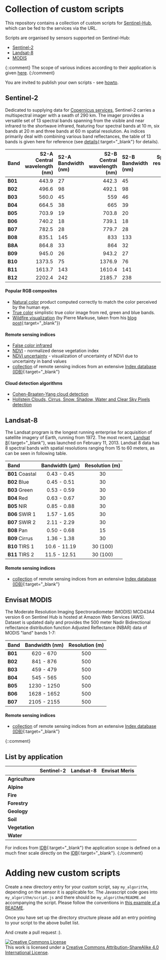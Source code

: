 # Collection of custom scripts
This repository contains a collection of custom scripts for [Sentinel-Hub](https://www.sentinel-hub.com/), which can be fed to the services via the URL.

Scripts are organised by sensors supported on Sentinel-Hub:
  - [Sentinel-2](#sentinel-2)
  - [Landsat-8](#landsat-8)
  - [MODIS](#modis)

{::comment}
The scope of various indices according to their application is given [here](#applications).
{:/comment}

You are invited to publish your own scripts - see [howto](#howto).

## <a name="sentinel-2"></a>Sentinel-2
Dedicated to supplying data for [Copernicus services](http://www.esa.int/Our_Activities/Observing_the_Earth/Copernicus/Sentinel-2), Sentinel-2 carries a multispectral imager with a swath of 290 km. The imager provides a versatile set of 13 spectral bands spanning from the visible and near infrared to the shortwave infrared, featuring four spectral bands at 10 m, six bands at 20 m and three bands at 60 m spatial resolution. As indices primarily deal with combining various band reflectances, the table of 13 bands is given here for reference (see [details](https://sentinel.esa.int/web/sentinel/technical-guides/sentinel-2-msi/msi-instrument){:target="_blank"} for details).

|Band | S2-A Central wavelength (nm)|S2-A Bandwidth (nm)|S2-B Central wavelength (nm)|S2-B Bandwidth (nm)|Spatial resolution (m)|
|:-- | ----:|:---- | ----:|:---- |:----:|
|**B01**|443.9|27|442.3|45|60|
|**B02**|496.6|98|492.1|98|10|
|**B03**|560.0|45|559|46|10|
|**B04**|664.5|38|665|39|10|
|**B05**|703.9|19|703.8|20|20|
|**B06**|740.2|18|739.1|18|20|
|**B07**|782.5|28|779.7|28|20|
|**B08**|835.1|145|833|133|10|
|**B8A**|864.8|33|864|32|20|
|**B09**|945.0|26|943.2|27|60|
|**B10**|1373.5|75|1376.9|76|60|
|**B11**|1613.7|143|1610.4|141|20|
|**B12**|2202.4|242|2185.7|238|20|


#### Popular RGB composites
 - [Natural color](sentinel-2/natural_color) product computed correctly to match the color perceived by the human eye.
 - [True color](sentinel-2/true_color) simplistic true color image from red, green and blue bands.
 - [Wildfire visualization](sentinel-2/markuse_fire) (by Pierre Markuse, taken from his [blog post](https://pierre-markuse.net/2017/08/07/visualizing-wildfires-sentinel-2-imagery-eo-browser/){:target="_blank"})

#### Remote sensing indices
 - [False color infrared](sentinel-2/false_color_infrared)
 - [NDVI](sentinel-2/ndvi) - normalized dense vegetation index
 - [NDVI uncertainty](sentinel-2/ndvi_uncertainty) - visualization of uncertainty of NDVI due to uncertainty in band values
 - [collection](sentinel-2/indexdb) of remote sensing indices from an extensive [Index database (IDB)](http://www.indexdatabase.de/){:target="_blank"}

#### Cloud detection algorithms
 - [Cohen-Braaten-Yang cloud detection](sentinel-2/cby_cloud_detection/)
 - [Hollstein Clouds, Cirrus, Snow, Shadow, Water and Clear Sky Pixels detection](sentinel-2/hollstein)


## <a name="landsat-8"></a>Landsat-8
The Landsat program is the longest running enterprise for acquisition of satellite imagery of Earth, running from 1972. The most recent, [Landsat 8](http://landsat.usgs.gov/landsat8.php){:target="_blank"}, was launched on February 11, 2013. Landsat 8 data has 8 spectral bands with spatial resolutions ranging from 15 to 60 meters, as can be seen in following table.

|		Band 	|	Bandwidth (µm)	|	Resolution (m)	|
|:-- |:----:|:----:|
|	**B01** Coastal |	0.43 - 0.45	|	30	|
|	**B02** Blue	|	0.45 - 0.51	|	30	|
|	**B03** Green	|	0.53 - 0.59	|	30	|
|	**B04** Red	|	0.63 - 0.67	|	30	|
|	**B05** NIR	|	0.85 - 0.88	|	30	|
|	**B06** SWIR 1	|	1.57 - 1.65	|	30	|
|	**B07** SWIR 2	|	2.11 - 2.29	|	30	|
|	**B08** Pan	|	0.50 - 0.68	|	15	|
|	**B09** Cirrus	|	1.36 - 1.38	|	30	|
|	**B10** TIRS 1	|	10.6 - 11.19	|	30 (100)	|
|	**B11** TIRS 2	|	11.5 - 12.51	|	30 (100)	|

#### Remote sensing indices
  - [collection](landsat-8/indexdb) of remote sensing indices from an extensive [Index database (IDB)](http://www.indexdatabase.de/){:target="_blank"}


## <a name="modis"></a>Envisat MODIS
The Moderate Resolution Imaging Spectroradiometer (MODIS) MCD43A4 version 6 on Sentinel Hub is hosted at Amazon Web Services (AWS). Dataset is updated daily and provides the 500 meter Nadir Bidirectional reflectance distribution function Adjusted Reflectance (NBAR) data of MODIS "land" bands 1-7:

|	Band	|	Bandwidth (nm)	|	Resolution (m)	|
|:-- |:----:|:----:|
|	**B01**	|	620 - 670	|	500	|
|	**B02**	|	841 - 876	|	500	|
|	**B03**	|	459 - 479	|	500	|
|	**B04**	|	545 - 565	|	500	|
|	**B05**	|	1230 - 1250	|	500	|
|	**B06**	|	1628 - 1652	|	500	|
|	**B07**	|	2105 - 2155	|	500	|


#### Remote sensing indices
  - [collection](modis/indexdb) of remote sensing indices from an extensive [Index database (IDB)](http://www.indexdatabase.de/){:target="_blank"}

{::comment}
## <a name="application"></a>List by application
|               | Sentinel-2    | Landsat-8       | Envisat Meris  |
| ------------- |:-------------:| :-------------: | :-------------:|
| **Agriculture** |  | | |
| **Alpine**      |  | | |
| **Fire**        |  | | |
| **Forestry**    |  | | |
| **Geology**     |  | | |
| **Soil**        |  | |  |
| **Vegetation**  |  | |  |
| **Water**       |  | |  |  |

For indices from [IDB](http://www.indexdatabase.de/){:target="_blank"} the application scope is defined on a much finer scale directly on the [IDB](http://www.indexdatabase.de/){:target="_blank"}.
{:/comment}

# <a name="howto"></a>Adding new custom scripts
 Create a new directory entry for your custom script, say `my_algorithm`, depending on the sensor it is applicable for. The Javascript code goes into `my_algorithm/script.js` and there should be `my_algorithm/README.md` accompanying the script. Please follow the conventions in [this example of a README](sentinel-2/cby_cloud_detection/README.md).

  Once you have set up the directory structure please add an entry pointing to your script to the above bullet list.

  And create a pull request :).


<a rel="license" href="http://creativecommons.org/licenses/by-sa/4.0/">
<img alt="Creative Commons License" style="border-width:0" src="https://i.creativecommons.org/l/by-sa/4.0/88x31.png" /></a>
<br />
This work is licensed under a <a rel="license" href="http://creativecommons.org/licenses/by-sa/4.0/">Creative Commons Attribution-ShareAlike 4.0 International License</a>.
